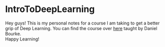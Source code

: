 # IntroToDeepLearning

Hey guys! This is my personal notes for a course I am taking to get a better grip of Deep Learning. You can find the course over [here](https://www.youtube.com/watch?v=V_xro1bcAuA&t=1362s) taught by Daniel Bourke.
</br>
Happy Learning!
